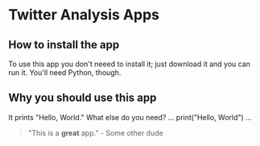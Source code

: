 # Twitter Analysis Apps
## How to install the app

To use this app you don't neeed to install it; just download it and you can run it.  You'll need Python, though.

## Why you should use this app

It prints "Hello, World."  What else do you need?
...
print("Hello, World")
...

> "This is a **great** app." - Some other dude
